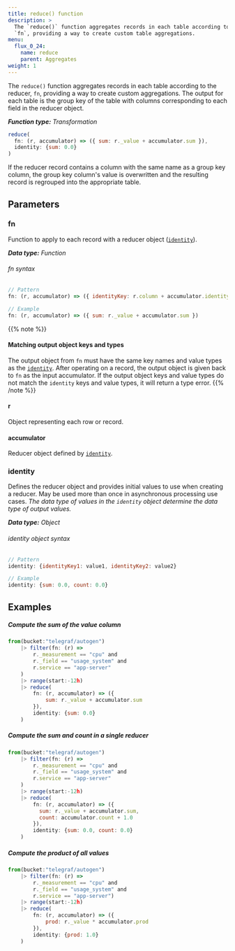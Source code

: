 ```yaml
---
title: reduce() function
description: >
  The `reduce()` function aggregates records in each table according to the reducer,
  `fn`, providing a way to create custom table aggregations.
menu:
  flux_0_24:
    name: reduce
    parent: Aggregates
weight: 1
---
```


The `reduce()` function aggregates records in each table according to the reducer,
`fn`, providing a way to create custom aggregations.
The output for each table is the group key of the table with columns corresponding
to each field in the reducer object.

_**Function type:** Transformation_

```js
reduce(
  fn: (r, accumulator) => ({ sum: r._value + accumulator.sum }),
  identity: {sum: 0.0}
)
```

If the reducer record contains a column with the same name as a group key column,
the group key column's value is overwritten and the resulting record is regrouped
into the appropriate table.

## Parameters

### fn
Function to apply to each record with a reducer object ([`identity`](#identity)).

_**Data type:** Function_

###### fn syntax
```js
// Pattern
fn: (r, accumulator) => ({ identityKey: r.column + accumulator.identityKey })

// Example
fn: (r, accumulator) => ({ sum: r._value + accumulator.sum })
```

{{% note %}}
#### Matching output object keys and types
The output object from `fn` must have the same key names and value types as the [`identity`](#identity).
After operating on a record, the output object is given back to `fn` as the input accumulator.
If the output object keys and value types do not match the `identity` keys and value types,
it will return a type error.
{{% /note %}}

#### r
Object representing each row or record.

#### accumulator
Reducer object defined by [`identity`](#identity).

### identity
Defines the reducer object and provides initial values to use when creating a reducer.
May be used more than once in asynchronous processing use cases.
_The data type of values in the `identity` object determine the data type of output values._

_**Data type:** Object_

###### identity object syntax
```js
// Pattern
identity: {identityKey1: value1, identityKey2: value2}

// Example
identity: {sum: 0.0, count: 0.0}
```

## Examples

##### Compute the sum of the value column
```js
from(bucket:"telegraf/autogen")
    |> filter(fn: (r) =>
        r._measurement == "cpu" and
        r._field == "usage_system" and
        r.service == "app-server"
    )
    |> range(start:-12h)
    |> reduce(
        fn: (r, accumulator) => ({
            sum: r._value + accumulator.sum
        }),
        identity: {sum: 0.0}
    )
```

##### Compute the sum and count in a single reducer
```js
from(bucket:"telegraf/autogen")
    |> filter(fn: (r) =>
        r._measurement == "cpu" and
        r._field == "usage_system" and
        r.service == "app-server"
    )
    |> range(start:-12h)
    |> reduce(
        fn: (r, accumulator) => ({
          sum: r._value + accumulator.sum,
          count: accumulator.count + 1.0
        }),
        identity: {sum: 0.0, count: 0.0}
    )
```

##### Compute the product of all values
```js
from(bucket:"telegraf/autogen")
    |> filter(fn: (r) =>
        r._measurement == "cpu" and
        r._field == "usage_system" and
        r.service == "app-server")
    |> range(start:-12h)
    |> reduce(
        fn: (r, accumulator) => ({
            prod: r._value * accumulator.prod
        }),
        identity: {prod: 1.0}        
    )
```
